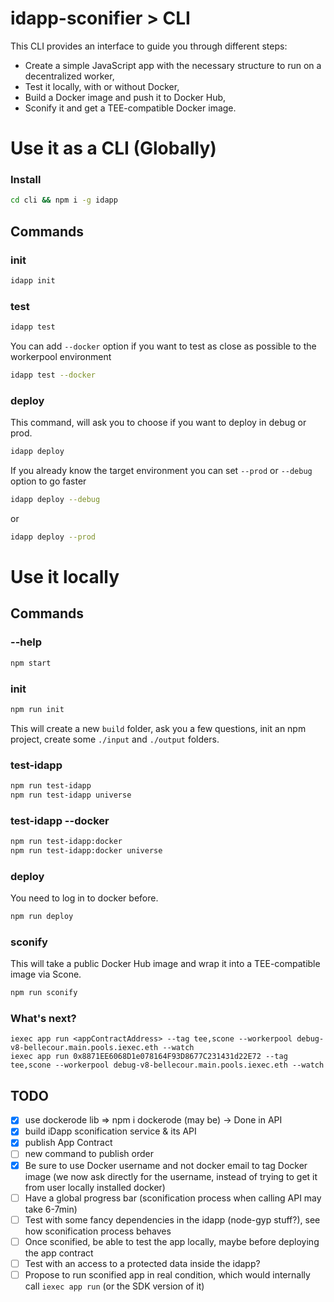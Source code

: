 # idapp-sconifier > CLI

This CLI provides an interface to guide you through different steps:
 - Create a simple JavaScript app with the necessary structure to run on a decentralized worker,
 - Test it locally, with or without Docker,
 - Build a Docker image and push it to Docker Hub,
 - Sconify it and get a TEE-compatible Docker image.

# Use it as a CLI (Globally)

### Install

```bash
cd cli && npm i -g idapp
```

## Commands

### init

```bash
idapp init
```

### test

```bash
idapp test
```

You can add `--docker` option if you want to test as close as possible to the
workerpool environment

```bash
idapp test --docker
```

### deploy

This command, will ask you to choose if you want to deploy in debug or prod.

```bash
idapp deploy
```

If you already know the target environment you can set `--prod` or `--debug`
option to go faster

```bash
idapp deploy --debug
```

or

```bash
idapp deploy --prod
```

# Use it locally

## Commands

### --help

```bash
npm start
```

### init

```bash
npm run init
```

This will create a new `build` folder, ask you a few questions, init an npm
project, create some `./input` and `./output` folders.

### test-idapp

```bash
npm run test-idapp
npm run test-idapp universe
```

### test-idapp --docker

```bash
npm run test-idapp:docker
npm run test-idapp:docker universe
```

### deploy

You need to log in to docker before.

```bash
npm run deploy
```

### sconify

This will take a public Docker Hub image and wrap it into a TEE-compatible image via Scone.

```bash
npm run sconify
```

### What's next?

```
iexec app run <appContractAddress> --tag tee,scone --workerpool debug-v8-bellecour.main.pools.iexec.eth --watch
iexec app run 0x8871EE6068D1e078164F93D8677C231431d22E72 --tag tee,scone --workerpool debug-v8-bellecour.main.pools.iexec.eth --watch
```

## TODO

- [X] use dockerode lib => npm i dockerode (may be) -> Done in API
- [X] build iDapp sconification service & its API
- [X] publish App Contract
- [ ] new command to publish order
- [X] Be sure to use Docker username and not docker email to tag Docker image (we now ask directly for the username, instead of trying to get it from user locally installed docker)
- [ ] Have a global progress bar (sconification process when calling API may take 6-7min)
- [ ] Test with some fancy dependencies in the idapp (node-gyp stuff?), see how sconification process behaves
- [ ] Once sconified, be able to test the app locally, maybe before deploying the app contract
- [ ] Test with an access to a protected data inside the idapp?
- [ ] Propose to run sconified app in real condition, which would internally call `iexec app run` (or the SDK version of it)
